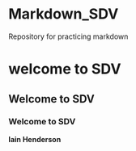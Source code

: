 # Markdown_SDV
Repository for practicing markdown
# welcome to SDV

## Welcome to SDV

### Welcome to SDV

**Iain Henderson**